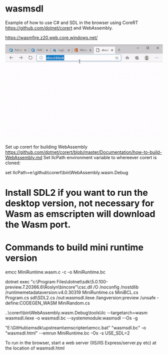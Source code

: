 # wasmsdl

Example of how to use C# and SDL in the browser using CoreRT https://github.com/dotnet/corert and WebAssembly.

https://wasmfire.z20.web.core.windows.net/

![C# fire effect in the browser](wasmfire.gif)

Set up corert for building WebAssembly https://github.com/dotnet/corert/blob/master/Documentation/how-to-build-WebAssembly.md
Set IlcPath environment variable to whereever corert is cloned:

set IlcPath=e:\github\corert\bin\WebAssembly.wasm.Debug

# Install SDL2 if you want to run the desktop version, not necessary for Wasm as emscripten will download the Wasm port.

# Commands to build mini runtime version

emcc MiniRuntime.wasm.c -c -o MiniRuntime.bc 

dotnet exec "c:\Program Files\dotnet\sdk\5.0.100-preview.7.20366.6\Roslyn\bincore"\csc.dll /O /noconfig /nostdlib /runtimemetadataversion:v4.0.30319 MiniRuntime.cs MiniBCL.cs Program.cs sdl\SDL2.cs /out:wasmsdl.ilexe /langversion:preview /unsafe -define:CODEGEN_WASM MiniRandom.cs

..\corert\bin\WebAssembly.wasm.Debug\tools\ilc --targetarch=wasm wasmsdl.ilexe -o wasmsdl.bc --systemmodule:wasmsdl --Os -g

"E:\GitHub\emsdk\upstream\emscripten\emcc.bat" "wasmsdl.bc" -o "wasmsdl.html" --emrun MiniRuntime.bc -Os -s USE_SDL=2


To run in the browser, start a web server (IIS/IIS Express/server.py etc) at the location of wasmsdl.html
